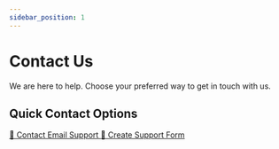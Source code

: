 ```yaml
---
sidebar_position: 1
---
```


# Contact Us

We are here to help. Choose your preferred way to get in touch with us.

## Quick Contact Options

<div style={{display: 'flex', gap: '20px', margin: '30px 0', flexWrap: 'wrap'}}>
  <a href="mailto:support@tinytreesolutions.com" style={{display: 'inline-block', padding: '15px 30px', backgroundColor: '#007bff', color: 'white', textDecoration: 'none', borderRadius: '8px', fontWeight: '600', transition: 'background-color 0.3s'}}>
    📧 Contact Email Support
  </a>
  <a href="https://monday.com/forms/tinytreesolutions-support" style={{display: 'inline-block', padding: '15px 30px', backgroundColor: '#28a745', color: 'white', textDecoration: 'none', borderRadius: '8px', fontWeight: '600', transition: 'background-color 0.3s'}}>
    📝 Create Support Form
  </a>
</div>
